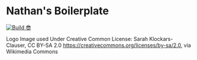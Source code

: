 # Nathan's Boilerplate

[![Build 😎](https://github.com/InfiniBrains/UnityBoilerplate/actions/workflows/main.yml/badge.svg)](https://github.com/InfiniBrains/MedicalImageViewer/actions/workflows/main.yml)

Logo Image used Under Creative Common License:
Sarah Klockars-Clauser, CC BY-SA 2.0 <https://creativecommons.org/licenses/by-sa/2.0>, via Wikimedia Commons
